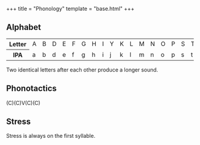 +++
title = "Phonology"
template = "base.html"
+++
## Alphabet

<table class="alphabet">
    <tr>
        <th>Letter</th>
        <td>A</td>
        <td>B</td>
        <td>D</td>
        <td>E</td>
        <td>F</td>
        <td>G</td>
        <td>H</td>
        <td>I</td>
        <td>Y</td>
        <td>K</td>
        <td>L</td>
        <td>M</td>
        <td>N</td>
        <td>O</td>
        <td>P</td>
        <td>S</td>
        <td>T</td>
        <td>U</td>
        <td>V</td>
        <td>W</td>
    </tr>
    <tr>
        <th>IPA</th>
        <td class="ipa">a</td>
        <td class="ipa">b</td>
        <td class="ipa">d</td>
        <td class="ipa">e</td>
        <td class="ipa">f</td>
        <td class="ipa">g</td>
        <td class="ipa">h</td>
        <td class="ipa">i</td>
        <td class="ipa">j</td>
        <td class="ipa">k</td>
        <td class="ipa">l</td>
        <td class="ipa">m</td>
        <td class="ipa">n</td>
        <td class="ipa">o</td>
        <td class="ipa">p</td>
        <td class="ipa">s</td>
        <td class="ipa">t</td>
        <td class="ipa">u</td>
        <td class="ipa">v</td>
        <td class="ipa">w</td>
    </tr>
</table>

Two identical letters after each other produce a
longer sound.

## Phonotactics

(C)(C)V(C)(C)

## Stress

Stress is always on the first syllable.